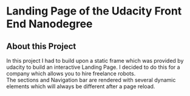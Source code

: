 # Landing Page of the Udacity Front End Nanodegree  

## About this Project
In this project I had to build upon a static frame which was provided by udacity to build an interactive Landing Page. I decided to do this for a company which allows you to hire freelance robots.
<br>
The sections and Navigation bar are rendered with several dynamic elements which will always be different after a page reload. 

